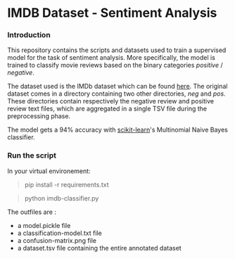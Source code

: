 # IMDB Dataset - Sentiment Analysis
### Introduction

This repository contains the scripts and datasets used to train a supervised model for the task of sentiment analysis. More specifically, the model is trained to classify movie reviews based on the binary categories *positive* / *negative*.

The dataset used is the IMDb dataset which can be found [here](https://datasets.imdbws.com). The original dataset comes in a directory containing two other directories, *neg* and *pos*. These directories contain respectively the negative review and positive review text files, which are aggregated in a single TSV file during the preprocessing phase.

The model gets a 94% accuracy with [scikit-learn](https://scikit-learn.org/stable/modules/generated/sklearn.naive_bayes.MultinomialNB.html)'s Multinomial Naive Bayes classifier.

### Run the script

In your virtual environement:

> pip install -r requirements.txt

> python imdb-classifier.py

The outfiles are :
* a model.pickle file
* a classification-model.txt file
* a confusion-matrix.png file
* a dataset.tsv file containing the entire annotated dataset